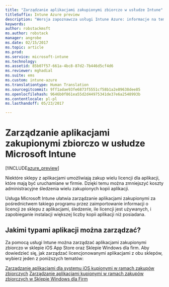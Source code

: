 ```yaml
---
title: "Zarządzanie aplikacjami zakupionymi zbiorczo w usłudze Intune"
titleSuffix: Intune Azure preview
description: "Wersja zapoznawcza usługi Intune Azure: informacje na temat monitorowania aplikacji kupionych w ramach zakupów zbiorczych w sklepach oraz zarządzania nimi przy użyciu usługi Intune."
keywords: 
author: robstackmsft
ms.author: robstack
manager: angrobe
ms.date: 02/15/2017
ms.topic: article
ms.prod: 
ms.service: microsoft-intune
ms.technology: 
ms.assetid: 85b07f57-661a-4bc8-87d2-7b446d5cf4d6
ms.reviewer: mghadial
ms.suite: ems
ms.custom: intune-azure
ms.translationtype: Human Translation
ms.sourcegitcommit: 9ff1adae93fe6873f5551cf58b1a2e89638dee85
ms.openlocfilehash: 9646b0f861ea55d2d44975341de37e6a2548993b
ms.contentlocale: pl-pl
ms.lasthandoff: 05/23/2017

---
```


# <a name="manage-volume-purchased-apps-with-micrsoft-intune"></a>Zarządzanie aplikacjami zakupionymi zbiorczo w usłudze Microsoft Intune

[!INCLUDE[azure_preview](./includes/azure_preview.md)]

Niektóre sklepy z aplikacjami umożliwiają zakup wielu licencji dla aplikacji, które mają być uruchamiane w firmie. Dzięki temu można zmniejszyć koszty administracyjne śledzenia wielu zakupionych kopii aplikacji.

Usługa Microsoft Intune ułatwia zarządzanie aplikacjami zakupionymi za pośrednictwem takiego programu przez zaimportowanie informacji o licencji ze sklepu z aplikacjami, śledzenie, ile licencji jest używanych, i zapobieganie instalacji większej liczby kopii aplikacji niż posiadana.

## <a name="which-types-of-apps-can-you-manage"></a>Jakimi typami aplikacji można zarządzać?

Za pomocą usługi Intune można zarządzać aplikacjami zakupionymi zbiorczo w sklepie iOS App Store oraz Sklepie Windows dla firm. Aby dowiedzieć się, jak zarządzać licencjonowanymi aplikacjami z obu sklepów, wybierz jeden z poniższych tematów:

[Zarządzanie aplikacjami dla systemu iOS kupionymi w ramach zakupów zbiorczych](vpp-apps-ios.md)
[Zarządzanie aplikacjami kupionymi w ramach zakupów zbiorczych w Sklepie Windows dla Firm](windows-store-for-business.md)

